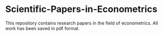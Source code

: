 # Scientific-Papers-in-Econometrics
This repository contains research papers in the field of econometrics. All work has been saved in pdf format.
